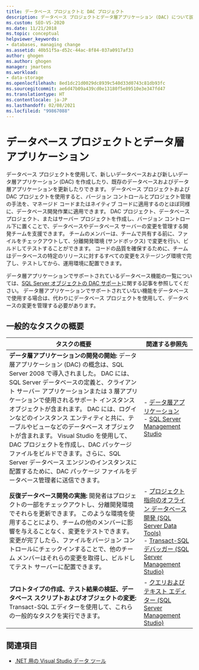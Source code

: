 ```yaml
---
title: データベース プロジェクトと DAC プロジェクト
description: データベース プロジェクトとデータ層アプリケーション (DAC) について説明します。 DB プロジェクトを使用して、新しいデータベースおよび新しい DAC を作成し、既存の DB および DAC を更新します。
ms.custom: SEO-VS-2020
ms.date: 11/21/2018
ms.topic: conceptual
helpviewer_keywords:
- databases, managing change
ms.assetid: 40b51f5a-d52c-44ac-8f84-037a0917af33
author: ghogen
ms.author: ghogen
manager: jmartens
ms.workload:
- data-storage
ms.openlocfilehash: 8ed1dc21d0029dc8939c540d33d0743c81db93fc
ms.sourcegitcommit: ae6d47b09a439cd0e13180f5e89510e3e347fd47
ms.translationtype: HT
ms.contentlocale: ja-JP
ms.lasthandoff: 02/08/2021
ms.locfileid: "99867088"
---
```

# <a name="database-projects-and-data-tier-applications"></a>データベース プロジェクトとデータ層アプリケーション

データベース プロジェクトを使用して、新しいデータベースおよび新しいデータ層アプリケーション (DAC) を作成したり、既存のデータベースおよびデータ層アプリケーションを更新したりできます。 データベース プロジェクトおよび DAC プロジェクトを使用すると、バージョン コントロールとプロジェクト管理の手法を、マネージド コードまたはネイティブ コードに適用するのとほぼ同様に、データベース開発作業に適用できます。 DAC プロジェクト、データベース プロジェクト、またはサーバー プロジェクトを作成し、バージョン コントロール下に置くことで、データベースやデータベース サーバーの変更を管理する開発チームを支援できます。 チームのメンバーは、チームで共有する前に、ファイルをチェックアウトして、分離開発環境 (サンドボックス) で変更を行い、ビルドしてテストすることができます。 コードの品質を確保するために、チームはデータベースの特定のリリースに対するすべての変更をステージング環境で完了し、テストしてから、運用環境に配置できます。

データ層アプリケーションでサポートされているデータベース機能の一覧については、[SQL Server オブジェクトの DAC サポート](/sql/relational-databases/data-tier-applications/dac-support-for-sql-server-objects-and-versions)に関する記事を参照してください。 データ層アプリケーションでサポートされていない機能をデータベースで使用する場合は、代わりにデータベース プロジェクトを使用して、データベースの変更を管理する必要があります。

## <a name="common-high-level-tasks"></a>一般的なタスクの概要

| タスクの概要 | 関連する参照先 |
| - | - |
| **データ層アプリケーションの開発の開始:** データ層アプリケーション (DAC) の概念は、SQL Server 2008 で導入されました。 DAC には、SQL Server データベースの定義と、クライアント サーバー アプリケーションまたは 3 層アプリケーションで使用されるサポート インスタンス オブジェクトが含まれます。 DAC には、ログインなどのインスタンス エンティティと共に、テーブルやビューなどのデータベース オブジェクトが含まれます。 Visual Studio を使用して、DAC プロジェクトを作成し、DAC パッケージ ファイルをビルドできます。さらに、SQL Server データベース エンジンのインスタンスに配置するために、DAC パッケージ ファイルをデータベース管理者に送信できます。 | - [データ層アプリケーション](/sql/relational-databases/data-tier-applications/data-tier-applications)<br />- [SQL Server Management Studio](/sql/ssms/sql-server-management-studio-ssms) |
| **反復データベース開発の実施:** 開発者はプロジェクトの一部をチェックアウトし、分離開発環境でそれらを更新できます。 このような環境を使用することにより、チームの他のメンバーに影響を与えることなく、変更をテストできます。 変更が完了したら、ファイルをバージョン コントロールにチェックインすることで、他のチーム メンバーはそれらの変更を取得し、ビルドしてテスト サーバーに配置できます。 | - [プロジェクト指向のオフライン データベース開発 (SQL Server Data Tools)](/sql/ssdt/project-oriented-offline-database-development)<br />- [Transact-SQL デバッガー (SQL Server Management Studio)](/sql/ssms/scripting/transact-sql-debugger) |
| **プロトタイプの作成、テスト結果の検証、データベース スクリプトおよびオブジェクトの変更:** Transact-SQL エディターを使用して、これらの一般的なタスクを実行できます。 | - [クエリおよびテキスト エディター (SQL Server Management Studio)](/sql/ssms/scripting/query-and-text-editors-sql-server-management-studio) |

## <a name="see-also"></a>関連項目

- [.NET 用の Visual Studio データ ツール](../data-tools/visual-studio-data-tools-for-dotnet.md)
